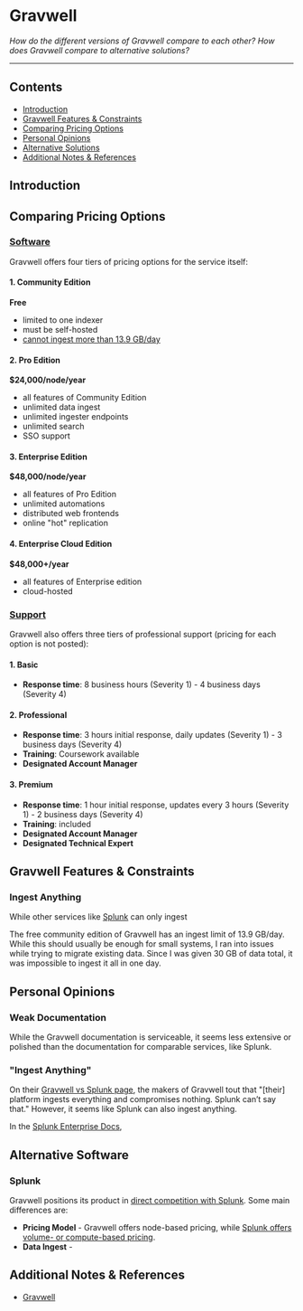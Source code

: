 # Gravwell

_How do the different versions of Gravwell compare to each other? How does Gravwell compare to alternative solutions?_

---

## Contents
- [Introduction](#introduction)
- [Gravwell Features & Constraints](#gravwell-features--constraints)
- [Comparing Pricing Options](#comparing-pricing-options)
- [Personal Opinions](#personal-opinions)
- [Alternative Solutions](#alternative-software)
- [Additional Notes & References](#additional-notes--references)


## Introduction

## Comparing Pricing Options
### [Software](https://www.gravwell.io/pricing)
Gravwell offers four tiers of pricing options for the service itself:

#### 1. Community Edition 
**Free**

- limited to one indexer
- must be self-hosted
- [cannot ingest more than 13.9 GB/day](#data-ingest)

#### 2. Pro Edition
**$24,000/node/year**

- all features of Community Edition
- unlimited data ingest
- unlimited ingester endpoints
- unlimited search
- SSO support

#### 3. Enterprise Edition
**$48,000/node/year**

- all features of Pro Edition
- unlimited automations
- distributed web frontends
- online "hot" replication

#### 4. Enterprise Cloud Edition
**$48,000+/year**

- all features of Enterprise edition
- cloud-hosted


### [Support](https://www.gravwell.io/pricing#hs_cos_wrapper_module_16678503781958)
Gravwell also offers three tiers of professional support (pricing for each option is not posted):

#### 1. Basic
- **Response time**: 8 business hours (Severity 1) - 4 business days (Severity 4)

#### 2. Professional
- **Response time**: 3 hours initial response, daily updates (Severity 1) - 3 business days (Severity 4)
- **Training**: Coursework available
- **Designated Account Manager**

#### 3. Premium
- **Response time**: 1 hour initial response, updates every 3 hours (Severity 1) - 2 business days (Severity 4)
- **Training**: included
- **Designated Account Manager**
- **Designated Technical Expert**

## Gravwell Features & Constraints
### Ingest Anything
While other services like [Splunk](#splunk) can only ingest 

The free community edition of Gravwell has an ingest limit of 13.9 GB/day. While this should usually be enough for small systems, I ran into issues while trying to migrate existing data. Since I was given 30 GB of data total, it was impossible to ingest it all in one day.

## Personal Opinions
### Weak Documentation
While the Gravwell documentation is serviceable, it seems less extensive or polished than the documentation for comparable services, like Splunk.

### "Ingest Anything"
On their [Gravwell vs Splunk page](https://www.gravwell.io/gravwell-vs-splunk), the makers of Gravwell tout that "[their] platform ingests everything and compromises nothing. Splunk can’t say that." However, it seems like Splunk can also ingest anything.

In the [Splunk Enterprise Docs](https://docs.splunk.com/Documentation/Splunk/9.0.2/Data/WhatSplunkcanmonitor), 


## Alternative Software
### Splunk
Gravwell positions its product in [direct competition with Splunk](https://www.gravwell.io/gravwell-vs-splunk). Some main differences are:
- **Pricing Model** - Gravwell offers node-based pricing, while [Splunk offers volume- or compute-based pricing](https://www.splunk.com/en_us/products/pricing/enterprise-platform.html).
- **Data Ingest** - 

## Additional Notes & References
- [Gravwell](https://www.gravwell.io/)